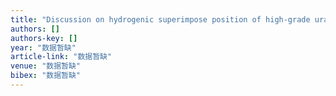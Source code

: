 ```yaml
---
title: "Discussion on hydrogenic superimpose position of high-grade uranium deposits in Zhuguang-Jiuyi region"
authors: []
authors-key: []
year: "数据暂缺"
article-link: "数据暂缺"
venue: "数据暂缺"
bibex: "数据暂缺"
---
```

